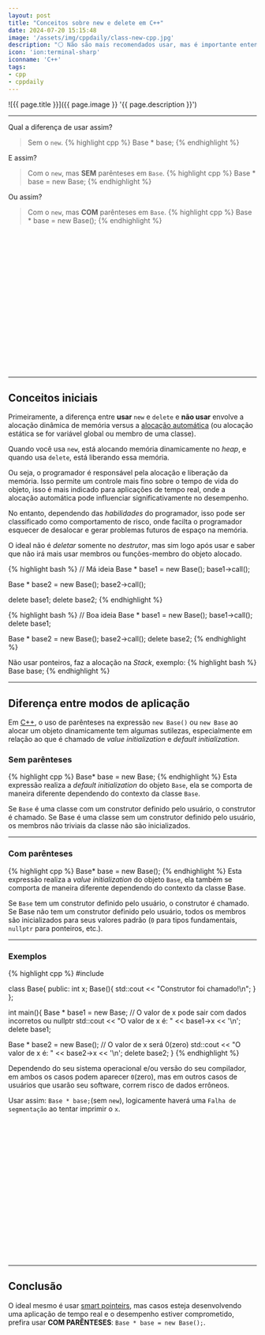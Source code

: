 ```yaml
---
layout: post
title: "Conceitos sobre new e delete em C++"
date: 2024-07-20 15:15:48
image: '/assets/img/cppdaily/class-new-cpp.jpg'
description: "⚪ Não são mais recomendados usar, mas é importante entendê⁻los!"
icon: 'ion:terminal-sharp'
iconname: 'C++'
tags:
- cpp
- cppdaily
---
```


![{{ page.title }}]({{ page.image }} '{{ page.description }}')

---

Qual a diferença de usar assim?
> Sem o `new`.
{% highlight cpp %}
Base * base;
{% endhighlight %}

E assim?
> Com o `new`, mas **SEM** parênteses em `Base`.
{% highlight cpp %}
Base * base = new Base;
{% endhighlight %}

Ou assim?
> Com o `new`, mas **COM** parênteses em `Base`.
{% highlight cpp %}
Base * base = new Base();
{% endhighlight %}


<!-- SQUARE - GAMES ROOT -->
<script async src="//pagead2.googlesyndication.com/pagead/js/adsbygoogle.js"></script>
<ins class="adsbygoogle"
style="display:inline-block;width:336px;height:280px"
data-ad-client="ca-pub-2838251107855362"
data-ad-slot="5351066970"></ins>
<script>
(adsbygoogle = window.adsbygoogle || []).push({});
</script>

---

## Conceitos iniciais
Primeiramente, a diferença entre **usar** `new` e `delete` e **não usar** envolve a alocação dinâmica de memória versus a [alocação automática](https://terminalroot.com.br/2022/08/entenda-ponteiros-inteligentes-em-cpp-smart-pointers.html) (ou alocação estática se for variável global ou membro de uma classe).

Quando você usa `new`, está alocando memória dinamicamente no *heap*, e quando usa `delete`, está liberando essa memória. 

Ou seja, o programador é responsável pela alocação e liberação da memória. Isso permite um controle mais fino sobre o tempo de vida do objeto, isso é mais indicado para aplicações de tempo real, onde a alocação automática pode influenciar significativamente no desempenho.

No entanto, dependendo das *habilidades* do programador, isso pode ser classificado como comportamento de risco, onde facilta o programador esquecer de desalocar e gerar problemas futuros de espaço na memória.

O ideal não é *deletar* somente no *destrutor*, mas sim logo após usar e saber que não irá mais usar membros ou funções-membro do objeto alocado.

{% highlight bash %}
// Má ideia
Base * base1 = new Base();
base1->call();

Base * base2 = new Base();
base2->call();

delete base1;
delete base2;
{% endhighlight %}

{% highlight bash %}
// Boa ideia
Base * base1 = new Base();
base1->call();
delete base1;

Base * base2 = new Base();
base2->call();
delete base2;
{% endhighlight %}

Não usar ponteiros, faz a alocação na *Stack*, exemplo:
{% highlight bash %}
Base base;
{% endhighlight %}

---

## Diferença entre modos de aplicação
Em [C++](https://terminalroot.com.br/tags#cpp), o uso de parênteses na expressão `new Base()` ou `new Base` ao alocar um objeto dinamicamente tem algumas sutilezas, especialmente em relação ao que é chamado de *value initialization* e *default initialization*.

### Sem parênteses
{% highlight cpp %}
Base* base = new Base;
{% endhighlight %}
Esta expressão realiza a *default initialization* do objeto `Base`, ela se comporta de maneira diferente dependendo do contexto da classe `Base`. 

Se `Base` é uma classe com um construtor definido pelo usuário, o construtor é chamado. Se Base é uma classe sem um construtor definido pelo usuário, os membros não triviais da classe não são inicializados.

---

### Com parênteses
{% highlight cpp %}
Base* base = new Base();
{% endhighlight %}
Esta expressão realiza a *value initialization* do objeto `Base`, ela também se comporta de maneira diferente dependendo do contexto da classe Base.

Se `Base` tem um construtor definido pelo usuário, o construtor é chamado. Se Base não tem um construtor definido pelo usuário, todos os membros são inicializados para seus valores padrão (`0` para tipos fundamentais, `nullptr` para ponteiros, etc.). 

---

### Exemplos
{% highlight cpp %}
#include <iostream>

class Base{
  public:
    int x;
    Base(){
      std::cout << "Construtor foi chamado!\n";
    }
};

int main(){
  Base * base1 = new Base; // O valor de x pode sair com dados incorretos ou nullptr
  std::cout << "O valor de x é: " << base1->x << '\n';
  delete base1;

  Base * base2 = new Base(); // O valor de x será 0(zero)
  std::cout << "O valor de x é: " << base2->x << '\n';
  delete base2;
}
{% endhighlight %}

Dependendo do seu sistema operacional e/ou versão do seu compilador, em ambos os casos podem aparecer `0`(zero), mas em outros casos de usuários que usarão seu software, correm risco de dados errôneos.


Usar assim: `Base * base;`(sem `new`), logicamente haverá uma `Falha de segmentação` ao tentar imprimir o `x`.


<!-- SQUARE - GAMES ROOT -->
<script async src="//pagead2.googlesyndication.com/pagead/js/adsbygoogle.js"></script>
<ins class="adsbygoogle"
style="display:inline-block;width:336px;height:280px"
data-ad-client="ca-pub-2838251107855362"
data-ad-slot="5351066970"></ins>
<script>
(adsbygoogle = window.adsbygoogle || []).push({});
</script>

---

## Conclusão
O ideal mesmo é usar [smart pointeirs](https://terminalroot.com.br/2022/08/entenda-ponteiros-inteligentes-em-cpp-smart-pointers.html), mas casos esteja desenvolvendo uma aplicação de tempo real e o desempenho estiver comprometido, prefira usar **COM PARÊNTESES**: `Base * base = new Base();`.


